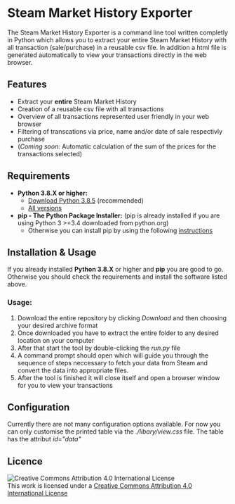 # Steam Market History Exporter
The Steam Market History Exporter is a command line tool written completly in Python which allows you to extract your entire Steam Market History with all transaction (sale/purchase) in a reusable csv file. In addition a html file is generated automatically to view your transactions directly in the web browser.

## Features
+ Extract your **entire** Steam Market History
+ Creation of a reusable csv file with all transactions
+ Overview of all transactions represented user friendly in your web browser
+ Filtering of transcations via price, name and/or date of sale respectivly purchase
+ (*Coming soon:* Automatic calculation of the sum of the prices for the transactions selected)

## Requirements
+ **Python 3.8.X or higher:**
    + [Download Python 3.8.5](https://www.python.org/ftp/python/3.8.5/python-3.8.5.exe) (recommended)  
    + [All versions](https://www.python.org/downloads/)
+ **pip - The Python Package Installer:** (pip is already installed if you are using Python 3 >=3.4 downloaded from python.org)
    + Otherwise you can install pip by using the following [instructions](https://pip.pypa.io/en/stable/installing/)

## Installation & Usage
If you already installed **Python 3.8.X** or higher and **pip**  you are good to go. Otherwise you should check the requirements and install the software listed above.

### Usage:  
1. Download the entire repository by clicking *Download* and then choosing your desired archive format
2. Once downloaded you have to extract the entire folder to any desired location on your computer
3. After that start the tool by double-clicking the *run.<span></span>py* file
4. A command prompt should open which will guide you through the sequence of steps neccessary to fetch your data from Steam and convert the data into appropriate files.
5. After the tool is finished it will close itself and open a browser window for you to view your transactions

## Configuration
Currently there are not many configuration options available.
For now you can only customise the printed table via the *./libary/view.css* file. The table has the attribut *id="data"*

## Licence
![Creative Commons Attribution 4.0 International License](https://i.creativecommons.org/l/by/4.0/88x31.png "Creative Commons Licence")  
This work is licensed under a [Creative Commons Attribution 4.0 International License]("http://creativecommons.org/licenses/by/4.0/")